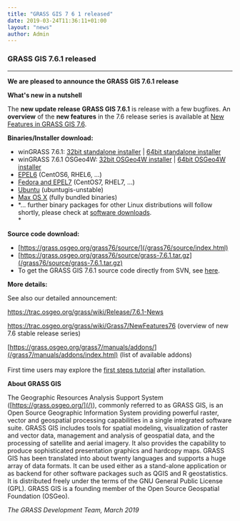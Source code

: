 ```yaml
---
title: "GRASS GIS 7 6 1 released"
date: 2019-03-24T11:36:11+01:00
layout: "news"
author: Admin
---
```


### GRASS GIS 7.6.1 released

------------------------------------------------------------------------

**We are pleased to announce the **GRASS GIS 7.6.1 **release******

**What's new in a nutshell**

The **new update release** **GRASS GIS 7.6.1** is release with a few
bugfixes. An **overview** of the **new features** in the 7.6 release
series is available at [New Features in GRASS GIS
7.6](https://trac.osgeo.org/grass/wiki/Grass7/NewFeatures76).

**Binaries/Installer download:**

-   winGRASS 7.6.1: [32bit standalone
    installer](/grass76/binary/mswindows/native/x86/WinGRASS-7.6.1-1-Setup-x86.exe)
    \| [64bit standalone
    installer](/grass76/binary/mswindows/native/x86_64/WinGRASS-7.6.1-1-Setup-x86_64.exe)
-   winGRASS 7.6.1 OSGeo4W: [32bit OSGeo4W
    installer](http://download.osgeo.org/osgeo4w/osgeo4w-setup-x86.exe)
    \| [64bit OSGeo4W
    installer](http://download.osgeo.org/osgeo4w/osgeo4w-setup-x86_64.exe)
-   [EPEL6](https://copr.fedorainfracloud.org/coprs/neteler/grass74_epel6)
    (CentOS6, RHEL6, \...)
-   [Fedora and
    EPEL7](https://copr.fedorainfracloud.org/coprs/neteler/grass74/)
    (CentOS7, RHEL7, \...)
-   [Ubuntu](https://launchpad.net/~ubuntugis/+archive/ubuntu/ubuntugis-unstable)
    (ubuntugis-unstable)
-   [Max OS X](http://grassmac.wikidot.com/downloads) (fully bundled
    binaries)
-   *\... further binary packages for other Linux distributions will
    follow shortly, please check at [software
    downloads](/download/software/index.html#g74x).\
    *

**Source code download:**

-   [https://grass.osgeo.org/grass76/source/](/grass76/source/index.html)
-   [https://grass.osgeo.org/grass76/source/grass-7.6.1.tar.gz](/grass76/source/grass-7.6.1.tar.gz)
-   To get the GRASS GIS 7.6.1 source code directly from SVN, see
    [here](https://trac.osgeo.org/grass/wiki/Release/7.6.1-News#SVNSourceCode).

**More details:**

See also our detailed announcement:


<https://trac.osgeo.org/grass/wiki/Release/7.6.1-News>



<https://trac.osgeo.org/grass/wiki/Grass7/NewFeatures76> (overview of
new 7.6 stable release series)



[https://grass.osgeo.org/grass7/manuals/addons/](/grass7/manuals/addons/index.html)
(list of available addons)\
\
First time users may explore the [first steps
tutorial](/documentation/first-time-users/index.html) after
installation.


**About GRASS GIS**

The Geographic Resources Analysis Support System
([https://grass.osgeo.org/](/)), commonly referred
to as GRASS GIS, is an Open Source Geographic Information System
providing powerful raster, vector and geospatial processing capabilities
in a single integrated software suite. GRASS GIS includes tools for
spatial modeling, visualization of raster and vector data, management
and analysis of geospatial data, and the processing of satellite and
aerial imagery. It also provides the capability to produce sophisticated
presentation graphics and hardcopy maps. GRASS GIS has been translated
into about twenty languages and supports a huge array of data formats.
It can be used either as a stand-alone application or as backend for
other software packages such as QGIS and R geostatistics. It is
distributed freely under the terms of the GNU General Public License
(GPL). GRASS GIS is a founding member of the Open Source Geospatial
Foundation (OSGeo).

*The GRASS Development Team, March 2019*

